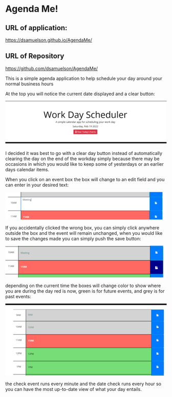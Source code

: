 # Agenda Me!

## URL of application:

https://dsamuelson.github.io/AgendaMe/

## URL of Repository

https://github.com/dsamuelson/AgendaMe/

This is a simple agenda application to help schedule your day around your normal business hours

At the top you will notice the current date displayed and a clear button:

![Date and delete button](./assets/images/top-of-page.png)

I decided it was best to go with a clear day button instead of automatically clearing the day on the end of the workday simply because there may be occasions in which you would like to keep some of yesterdays or an earlier days calendar items.

When you click on an event box the box will change to an edit field and you can enter in your desired text:

![edit events](./assets/images/text-box-edit.png)

If you accidentally clicked the wrong box, you can simply click anywhere outside the box and the event will remain unchanged, when you would like to save the changes made you can simply push the save button:

![save button hilighting ](./assets/images/save-button-highlight.png)

depending on the current time the boxes will change color to show where you are during the day red is now, green is for future events, and grey is for past events:

![Time of Day events](./assets/images/font-and-format.png)

the check event runs every minute and the date check runs every hour so you can have the most up-to-date view of what your day entails.